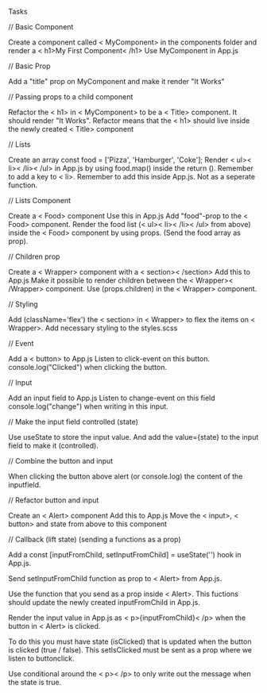 Tasks

// Basic Component

Create a component called < MyComponent> in the components folder and render a < h1>My First Component< /h1>
Use MyComponent in App.js

// Basic Prop

Add a "title" prop on MyComponent and make it render "It Works"

// Passing props to a child component

Refactor the < h1> in < MyComponent> to be a < Title> component. It should render "It Works". Refactor means that the < h1> should live inside the newly created < Title> component

// Lists

Create an array const food = ['Pizza', 'Hamburger', 'Coke'];
Render < ul>< li>< /li>< /ul> in App.js by using food.map() inside the return (). Remember to add a key to < li>. Remember to add this inside App.js. Not as a seperate function.

// Lists Component

Create a < Food> component
Use this in App.js
Add "food"-prop to the < Food> component.
Render the food list (< ul>< li>< /li>< /ul> from above) inside the < Food> component by using props. (Send the food array as prop).

// Children prop

Create a < Wrapper> component with a < section>< /section>
Add this to App.js
Make it possible to render children between the < Wrapper>< /Wrapper> component. Use (props.children) in the < Wrapper> component.

// Styling

Add (className='flex') the < section> in < Wrapper> to flex the items on < Wrapper>. Add necessary styling to the styles.scss

// Event

Add a < button> to App.js
Listen to click-event on this button.
console.log("Clicked") when clicking the button.

// Input

Add an input field to App.js
Listen to change-event on this field
console.log("change") when writing in this input.

// Make the input field controlled (state)

Use useState to store the input value. And add the value={state} to the input field to make it (controlled).

// Combine the button and input

When clicking the button above alert (or console.log) the content of the inputfield.

// Refactor button and input

Create an < Alert> component
Add this to App.js
Move the < input>, < button> and state from above to this component

// Callback (lift state) (sending a functions as a prop)

Add a const [inputFromChild, setInputFromChild] = useState('') hook in App.js.

Send setInputFromChild function as prop to < Alert> from App.js.

Use the function that you send as a prop inside < Alert>. This fuctions should update the newly created inputFromChild in App.js.

Render the input value in App.js as < p>{inputFromChild}< /p> when the button in < Alert> is clicked.

To do this you must have state (isClicked) that is updated when the button is clicked (true / false). This setIsClicked must be sent as a prop where we listen to buttonclick.

Use conditional around the < p>< /p> to only write out the message when the state is true.
